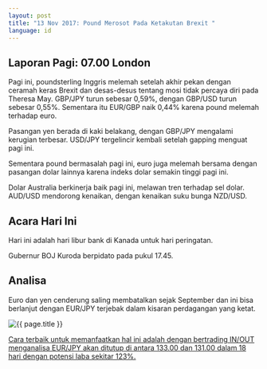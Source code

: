 ```yaml
---
layout: post
title: "13 Nov 2017: Pound Merosot Pada Ketakutan Brexit "
language: id
---
```

## Laporan Pagi: 07.00 London

Pagi ini, poundsterling Inggris melemah setelah akhir pekan dengan ceramah keras Brexit dan desas-desus tentang mosi tidak percaya diri pada Theresa May. GBP/JPY turun sebesar 0,59%, dengan GBP/USD turun sebesar 0,55%. Sementara itu EUR/GBP naik 0,44% karena pound melemah terhadap euro.

Pasangan yen berada di kaki belakang, dengan GBP/JPY mengalami kerugian terbesar. USD/JPY tergelincir kembali setelah gapping menguat pagi ini.

Sementara pound bermasalah pagi ini, euro juga melemah bersama dengan pasangan dolar lainnya karena indeks dolar semakin tinggi pagi ini.

Dolar Australia berkinerja baik pagi ini, melawan tren terhadap sel dolar. AUD/USD mendorong kenaikan, dengan kenaikan suku bunga NZD/USD.

## Acara Hari Ini

Hari ini adalah hari libur bank di Kanada untuk hari peringatan.

Gubernur BOJ Kuroda berpidato pada pukul 17.45.

## Analisa

Euro dan yen cenderung saling membatalkan sejak September dan ini bisa berlanjut dengan EUR/JPY terjebak dalam kisaran perdagangan yang ketat.

<img src="{{ site.url }}/images/nov/id-13-nov-17.png" alt="{{ page.title }}" title="{{ page.title }}">

<a href="%LINK%%?currency=USD& market=forex&underlying=frxEURJPY&formname=endsinout&duration_amount=18&duration_units=d&amount=10&amount_type=payout&expiry_type=duration&barrier_high=133&barrier_low=131" target="_blank">Cara terbaik untuk memanfaatkan hal ini adalah dengan bertrading IN/OUT menganalisa EUR/JPY akan ditutup di antara 133.00 dan 131.00 dalam 18 hari dengan potensi laba sekitar 123%.</a>